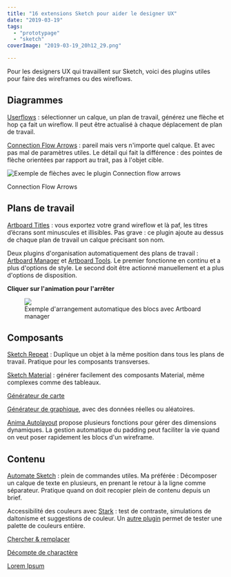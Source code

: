 ```yaml
---
title: "16 extensions Sketch pour aider le designer UX"
date: "2019-03-19"
tags:
  - "prototypage"
  - "sketch"
coverImage: "2019-03-19_20h12_29.png"

---
```


Pour les designers UX qui travaillent sur Sketch, voici des plugins utiles pour faire des wireframes ou des wireflows.

## Diagrammes

[Userflows](https://abynim.github.io/UserFlows/) : sélectionner un calque, un plan de travail, générez une flèche et hop ça fait un wireflow. Il peut être actualisé à chaque déplacement de plan de travail.

[Connection Flow Arrows](https://github.com/faridsabitov/Sketch-Connection-Flow-Arrows) : pareil mais vers n'importe quel calque. Et avec pas mal de paramètres utiles. Le détail qui fait la différence : des pointes de flèche orientées par rapport au trait, pas à l'objet cible.

![Exemple de flèches avec le plugin Connection flow arrows](/assets/images/2019-03-19_20h12_29.png)

Connection Flow Arrows

## Plans de travail

[Artboard Titles](https://github.com/asivura/sketch-artboard-titles) : vous exportez votre grand wireflow et là paf, les titres d’écrans sont minuscules et illisibles. Pas grave : ce plugin ajoute au dessus de chaque plan de travail un calque précisant son nom.

Deux plugins d'organisation automatiquement des plans de travail : [Artboard Manager](https://github.com/bomberstudios/artboard-manager) et [Artboard Tools](https://github.com/frankko/Artboard-Tools). Le premier fonctionne en continu et a plus d'options de style. Le second doit être actionné manuellement et a plus d'options de disposition.

**Cliquer sur l'animation pour l'arrêter**

<figure>
<img id="#freezegif" src="/assets/images/28533105-3a1586ca-709c-11e7-8544-87d2bb0ad4f1.gif">
	<figcaption>Exemple d'arrangement automatique des blocs avec Artboard manager</figcaption>
</figure>


## Composants

[Sketch Repeat](https://github.com/keremciu/sketch-repeat) : Duplique un objet à la même position dans tous les plans de travail. Pratique pour les composants transverses.

[Sketch Material](https://github.com/websiddu/sketch-material) : générer facilement des composants Material, même complexes comme des tableaux.

[Générateur de carte](https://www.sketchpacks.com/eddiesigner/sketch-map-generator)

[Générateur de graphique](https://github.com/pavelkuligin/chart), avec des données réelles ou aléatoires.

[Anima Autolayout](https://www.sketchpacks.com/AnimaApp/Auto-Layout) propose plusieurs fonctions pour gérer des dimensions dynamiques. La gestion automatique du padding peut faciliter la vie quand on veut poser rapidement les blocs d'un wireframe.

## Contenu

[Automate Sketch](https://github.com/Ashung/Automate-Sketch) : plein de commandes utiles. Ma préférée : Décomposer un calque de texte en plusieurs, en prenant le retour à la ligne comme séparateur. Pratique quand on doit recopier plein de contenu depuis un brief.

Accessibilité des couleurs avec [Stark](https://www.getstark.co/) : test de contraste, simulations de daltonisme et suggestions de couleur. Un [autre plugin](https://github.com/bryanberger/sketch-wcag) permet de tester une palette de couleurs entière.

[Chercher & remplacer](https://github.com/thierryc/Sketch-Find-And-Replace/)

[Décompte de charactère](https://github.com/andrewfiorillo/sketch-character-count)

[Lorem Ipsum](https://github.com/fliptopbox/random-ipsom)

<script>
document.getElementById("#freezegif").addEventListener('click', freeze_gifs_on_click, true);
function freeze_gifs_on_click(e) { [].slice.apply(document.images).filter(is_gif_image).map(freeze_gif); } function is_gif_image(i) { return /^(?!data:).*\.gif/i.test(i.src); } function freeze_gif(i) { var c = document.createElement('canvas'); var w = c.width = i.width; var h = c.height = i.height; c.getContext('2d').drawImage(i, 0, 0, w, h);
try { i.src = c.toDataURL("image/gif");
// if possible, retain all css aspects
} catch(e) { // cross-domain -- mimic original with all its tag attributes
for (var j = 0, a; a = i.attributes[j]; j++) c.setAttribute(a.name, a.value); i.parentNode.replaceChild(c, i); } }
</script>
